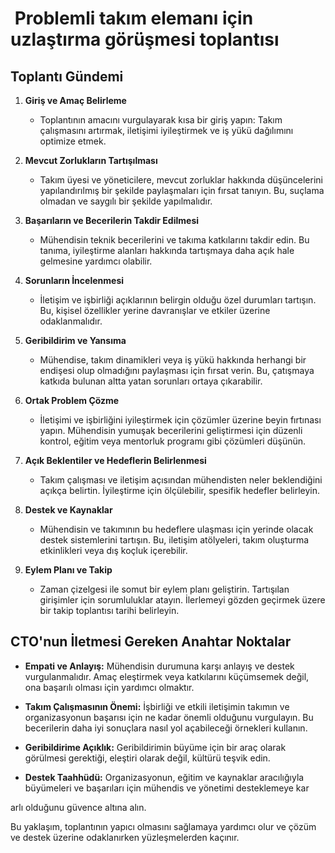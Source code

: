 #  Problemli takım elemanı için uzlaştırma görüşmesi toplantısı

## Toplantı Gündemi

1. **Giriş ve Amaç Belirleme**
   - Toplantının amacını vurgulayarak kısa bir giriş yapın: Takım çalışmasını artırmak, iletişimi iyileştirmek ve iş yükü dağılımını optimize etmek.

2. **Mevcut Zorlukların Tartışılması**
   - Takım üyesi ve yöneticilere, mevcut zorluklar hakkında düşüncelerini yapılandırılmış bir şekilde paylaşmaları için fırsat tanıyın. Bu, suçlama olmadan ve saygılı bir şekilde yapılmalıdır.

3. **Başarıların ve Becerilerin Takdir Edilmesi**
   - Mühendisin teknik becerilerini ve takıma katkılarını takdir edin. Bu tanıma, iyileştirme alanları hakkında tartışmaya daha açık hale gelmesine yardımcı olabilir.

4. **Sorunların İncelenmesi**
   - İletişim ve işbirliği açıklarının belirgin olduğu özel durumları tartışın. Bu, kişisel özellikler yerine davranışlar ve etkiler üzerine odaklanmalıdır.

5. **Geribildirim ve Yansıma**
   - Mühendise, takım dinamikleri veya iş yükü hakkında herhangi bir endişesi olup olmadığını paylaşması için fırsat verin. Bu, çatışmaya katkıda bulunan altta yatan sorunları ortaya çıkarabilir.

6. **Ortak Problem Çözme**
   - İletişimi ve işbirliğini iyileştirmek için çözümler üzerine beyin fırtınası yapın. Mühendisin yumuşak becerilerini geliştirmesi için düzenli kontrol, eğitim veya mentorluk programı gibi çözümleri düşünün.

7. **Açık Beklentiler ve Hedeflerin Belirlenmesi**
   - Takım çalışması ve iletişim açısından mühendisten neler beklendiğini açıkça belirtin. İyileştirme için ölçülebilir, spesifik hedefler belirleyin.

8. **Destek ve Kaynaklar**
   - Mühendisin ve takımının bu hedeflere ulaşması için yerinde olacak destek sistemlerini tartışın. Bu, iletişim atölyeleri, takım oluşturma etkinlikleri veya dış koçluk içerebilir.

9. **Eylem Planı ve Takip**
   - Zaman çizelgesi ile somut bir eylem planı geliştirin. Tartışılan girişimler için sorumluluklar atayın. İlerlemeyi gözden geçirmek üzere bir takip toplantısı tarihi belirleyin.

## CTO'nun İletmesi Gereken Anahtar Noktalar

- **Empati ve Anlayış:** Mühendisin durumuna karşı anlayış ve destek vurgulanmalıdır. Amaç eleştirmek veya katkılarını küçümsemek değil, ona başarılı olması için yardımcı olmaktır.
  
- **Takım Çalışmasının Önemi:** İşbirliği ve etkili iletişimin takımın ve organizasyonun başarısı için ne kadar önemli olduğunu vurgulayın. Bu becerilerin daha iyi sonuçlara nasıl yol açabileceği örnekleri kullanın.

- **Geribildirime Açıklık:** Geribildirimin büyüme için bir araç olarak görülmesi gerektiği, eleştiri olarak değil, kültürü teşvik edin.

- **Destek Taahhüdü:** Organizasyonun, eğitim ve kaynaklar aracılığıyla büyümeleri ve başarıları için mühendis ve yönetimi desteklemeye kar

arlı olduğunu güvence altına alın.

Bu yaklaşım, toplantının yapıcı olmasını sağlamaya yardımcı olur ve çözüm ve destek üzerine odaklanırken yüzleşmelerden kaçınır.
